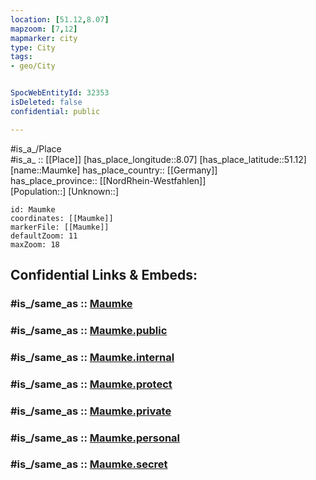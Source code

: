 ```yaml
---
location: [51.12,8.07] 
mapzoom: [7,12] 
mapmarker: city 
type: City
tags:
- geo/City


SpocWebEntityId: 32353
isDeleted: false
confidential: public

---
```

#is_a_/Place  
#is_a_ :: [[Place]] 
[has_place_longitude::8.07] 
[has_place_latitude::51.12] 
[name::Maumke] 
has_place_country:: [[Germany]]  
has_place_province:: [[NordRhein-Westfahlen]]  
[Population::] 
[Unknown::] 


```leaflet
id: Maumke
coordinates: [[Maumke]] 
markerFile: [[Maumke]] 
defaultZoom: 11 
maxZoom: 18
```


## Confidential Links & Embeds: 

### #is_/same_as :: [Maumke](/_Standards/Earth/Continent/Europe/Europe~Central/Germany/Germany~West/Nordrhein-Westfalen/counties~NW/Olpe/cities~Olpe/Lennestadt/Maumke.md) 

### #is_/same_as :: [Maumke.public](/_public/Earth/Continent/Europe/Europe~Central/Germany/Germany~West/Nordrhein-Westfalen/counties~NW/Olpe/cities~Olpe/Lennestadt/Maumke.public.md) 

### #is_/same_as :: [Maumke.internal](/_internal/Earth/Continent/Europe/Europe~Central/Germany/Germany~West/Nordrhein-Westfalen/counties~NW/Olpe/cities~Olpe/Lennestadt/Maumke.internal.md) 

### #is_/same_as :: [Maumke.protect](/_protect/Earth/Continent/Europe/Europe~Central/Germany/Germany~West/Nordrhein-Westfalen/counties~NW/Olpe/cities~Olpe/Lennestadt/Maumke.protect.md) 

### #is_/same_as :: [Maumke.private](/_private/Earth/Continent/Europe/Europe~Central/Germany/Germany~West/Nordrhein-Westfalen/counties~NW/Olpe/cities~Olpe/Lennestadt/Maumke.private.md) 

### #is_/same_as :: [Maumke.personal](/_personal/Earth/Continent/Europe/Europe~Central/Germany/Germany~West/Nordrhein-Westfalen/counties~NW/Olpe/cities~Olpe/Lennestadt/Maumke.personal.md) 

### #is_/same_as :: [Maumke.secret](/_secret/Earth/Continent/Europe/Europe~Central/Germany/Germany~West/Nordrhein-Westfalen/counties~NW/Olpe/cities~Olpe/Lennestadt/Maumke.secret.md)


